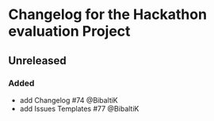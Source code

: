 <!--
Entry with Issues, Pull Request, Author
Example:
- new time entry added #0000 !0000 @BibaltiK
-->

# Changelog for the Hackathon evaluation Project

<!--Example -->

<!-- ### Added --><!-- for new feature --> 

<!-- ### Changed --><!-- for changes in existing functionality. -->

<!-- ### Deprecated --><!-- for soon-to-be removed features -->

<!-- ### Removed --><!-- for now removed features -->

<!-- ### Fixed --><!-- for any bug fixes. -->

<!-- ### Security --><!-- in case of vulnerabilities.  -->

## Unreleased

### Added <!-- for new feature -->
- add Changelog #74 @BibaltiK
- add Issues Templates #77 @BibaltiK

<!-- ### Changed --><!-- for changes in existing functionality. -->

<!-- ### Deprecated --><!-- for soon-to-be removed features -->

<!-- ### Removed --><!-- for now removed features -->

<!-- ### Fixed --><!-- for any bug fixes. -->

<!-- ### Security --><!-- in case of vulnerabilities.  -->
